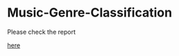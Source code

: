 # Music-Genre-Classification
Please check the report <p><a href="[https://github.com/mingruizhang97/Supermarket-Customer-Segmentation/blob/main/ZhangMingruiProjectReport.pdf](https://github.com/mingruizhang97/Music-Genre-Classification/blob/main/Project%20report.pdf)https://github.com/mingruizhang97/Music-Genre-Classification/blob/main/Project%20report.pdf">here</a></p>
